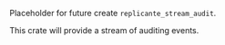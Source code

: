 Placeholder for future create `replicante_stream_audit`.

This crate will provide a stream of auditing events.

